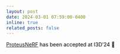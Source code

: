 ```yaml
---
layout: post
date: 2024-03-01 07:59:00-0400
inline: true
related_posts: false
---
```


[ProteusNeRF](https://proteusnerf.github.io/) <a style="color: black;">has been accepted at I3D’24 :balloon:</a>